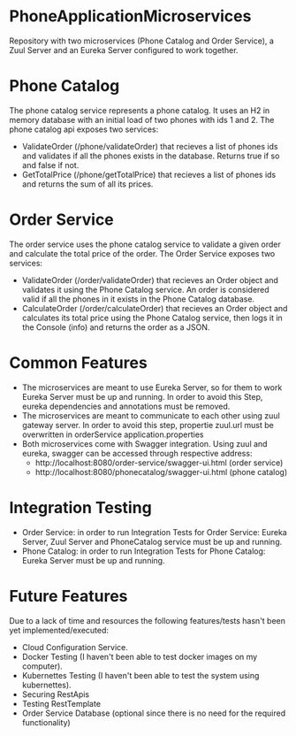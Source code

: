# PhoneApplicationMicroservices

Repository with two microservices (Phone Catalog and Order Service), a Zuul Server and an Eureka Server configured to work together.

# Phone Catalog
The phone catalog service represents a phone catalog. It uses an H2 in memory database with an initial load of two phones with ids 1 and 2. The phone catalog api exposes two services:
  - ValidateOrder (/phone/validateOrder) that recieves a list of phones ids and validates if all the phones exists in the database. Returns true if so and false if not.
  - GetTotalPrice (/phone/getTotalPrice) that recieves a list of phones ids and returns the sum of all its prices.

# Order Service
The order service uses the phone catalog service to validate a given order and calculate the total price of the order. The Order Service exposes two services:
 - ValidateOrder (/order/validateOrder) that recieves an Order object and validates it using the Phone Catalog service. An order is considered valid if all the phones in it exists in the Phone Catalog database.
  - CalculateOrder (/order/calculateOrder) that recieves an Order object and calculates its total price using the Phone Catalog service, then logs it in the Console (info) and returns the order as a JSON.
    
# Common Features
- The microservices are meant to use Eureka Server, so for them to work Eureka Server must be up and running. In order to avoid this Step, eureka dependencies and annotations must be removed.
- The microservices are meant to communicate to each other using zuul gateway server. In order to avoid this step, propertie zuul.url must be overwritten in orderService application.properties
- Both microservices come with Swagger integration. Using zuul and eureka, swagger can be accessed through respective address:
    - http://localhost:8080/order-service/swagger-ui.html (order service)
    - http://localhost:8080/phonecatalog/swagger-ui.html (phone catalog)

# Integration Testing
- Order Service: in order to run Integration Tests for Order Service: Eureka Server, Zuul Server and PhoneCatalog service must be up and running.
- Phone Catalog: in order to run Integration Tests for Phone Catalog: Eureka Server must be up and running.

# Future Features
Due to a lack of time and resources the following features/tests hasn't been yet implemented/executed:
- Cloud Configuration Service.
- Docker Testing (I haven't been able to test docker images on my computer).
- Kubernettes Testing (I haven't been able to test the system using kubernettes).
- Securing RestApis
- Testing RestTemplate
- Order Service Database (optional since there is no need for the required functionality)
